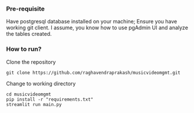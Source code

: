 ### Pre-requisite
Have postgresql database installed on your machine; Ensure you have working git client.
I assume, you know how to use pgAdmin UI and analyze the tables created.

### How to run?
Clone the repository
```
git clone https://github.com/raghavendraprakash/musicvideomgmt.git
```

Change to working directory
```
cd musicvideomgmt
pip install -r "requirements.txt"
streamlit run main.py
```
